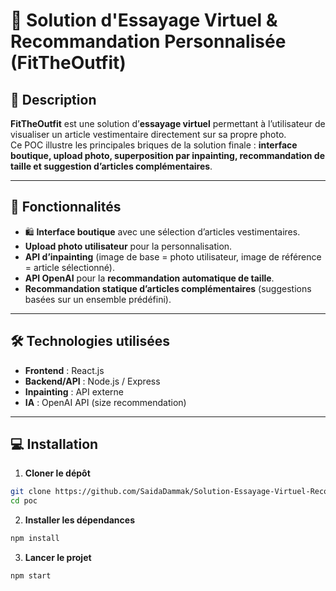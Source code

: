 

# 👗 Solution d'Essayage Virtuel & Recommandation Personnalisée​ (FitTheOutfit)  

## 📌 Description  
**FitTheOutfit** est une solution d’**essayage virtuel** permettant à l’utilisateur de visualiser un article vestimentaire directement sur sa propre photo.  
Ce POC illustre les principales briques de la solution finale : **interface boutique, upload photo, superposition par inpainting, recommandation de taille et suggestion d’articles complémentaires**.  

---

## 🚀 Fonctionnalités  
- 🛍️ **Interface boutique** avec une sélection d’articles vestimentaires.  
- **Upload photo utilisateur** pour la personnalisation.  
- **API d’inpainting** (image de base = photo utilisateur, image de référence = article sélectionné).  
- **API OpenAI** pour la **recommandation automatique de taille**.  
- **Recommandation statique d’articles complémentaires** (suggestions basées sur un ensemble prédéfini).  

---

## 🛠️ Technologies utilisées  
- **Frontend** : React.js  
- **Backend/API** : Node.js / Express  
- **Inpainting** : API externe 
- **IA** : OpenAI API (size recommendation)  


---

## 💻 Installation  

1. **Cloner le dépôt**  
```bash
git clone https://github.com/SaidaDammak/Solution-Essayage-Virtuel-Recommandation-Personnalisee
cd poc
```

2. **Installer les dépendances**  
```bash
npm install
```

3. **Lancer le projet**  
```bash
npm start
```

